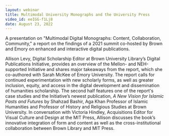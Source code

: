 ```yaml
---
layout: webinar
title: Multimodal University Monographs and the University Press
video_id: eeIGG-f1Lj8
date: August 23, 2022
---
```

A presentation on "Multimodal Digital Monographs: Content, Collaboration, Community," a report on the findings of a 2021 summit co-hosted by Brown and Emory on enhanced and interactive digital publications. 

Allison Levy, Digital Scholarship Editor at Brown University Library’s Digital Publications Initiative, provides an overview of the Mellon- and NEH-supported Initiative and shares major takeaways from the report, which she  co-authored with Sarah McKee of Emory University. The report calls for continued experimentation with new scholarly forms, as well as greater inclusion, equity, and access in the digital development and dissemination of humanities scholarship. The second half features one of the report's case studies and the Initiative’s newest publication, *A New Vision for Islamic Pasts and Futures* by Shahzad Bashir, Aga Khan Professor of Islamic Humanities and Professor of History and Religious Studies at Brown University. In conversation with Victoria Hindley, Acquisitions Editor for Visual Culture and Design at the MIT Press, Allison discusses the book’s innovative integration of form and content as well as the cross-institutional collaboration between Brown Library and MIT Press.

